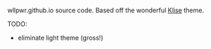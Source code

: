 wllpwr.github.io source code. Based off the wonderful [Klise](https://klise.now.sh) theme. 

TODO:
- eliminate light theme (gross!)